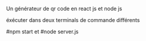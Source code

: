 Un générateur de qr code en react js et node js

éxécuter dans deux terminals de commande différents

#npm start
et
#node server.js
